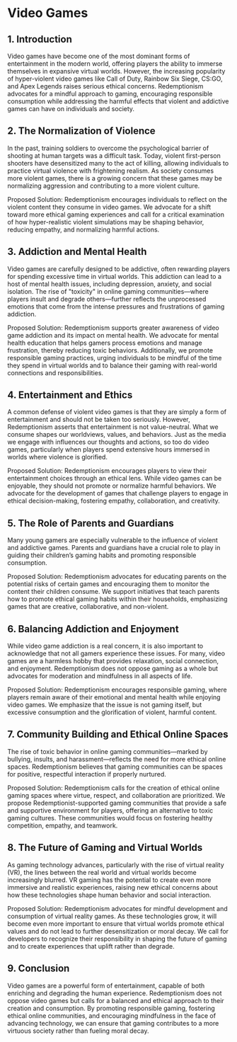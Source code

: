 # Video Games

## 1. Introduction

Video games have become one of the most dominant forms of entertainment in the modern world, offering players the ability to immerse themselves in expansive virtual worlds. However, the increasing popularity of hyper-violent video games like Call of Duty, Rainbow Six Siege, CS:GO, and Apex Legends raises serious ethical concerns. Redemptionism advocates for a mindful approach to gaming, encouraging responsible consumption while addressing the harmful effects that violent and addictive games can have on individuals and society.

## 2. The Normalization of Violence

In the past, training soldiers to overcome the psychological barrier of shooting at human targets was a difficult task. Today, violent first-person shooters have desensitized many to the act of killing, allowing individuals to practice virtual violence with frightening realism. As society consumes more violent games, there is a growing concern that these games may be normalizing aggression and contributing to a more violent culture.

Proposed Solution:
    Redemptionism encourages individuals to reflect on the violent content they consume in video games. We advocate for a shift toward more ethical gaming experiences and call for a critical examination of how hyper-realistic violent simulations may be shaping behavior, reducing empathy, and normalizing harmful actions.

## 3. Addiction and Mental Health

Video games are carefully designed to be addictive, often rewarding players for spending excessive time in virtual worlds. This addiction can lead to a host of mental health issues, including depression, anxiety, and social isolation. The rise of "toxicity" in online gaming communities—where players insult and degrade others—further reflects the unprocessed emotions that come from the intense pressures and frustrations of gaming addiction.

Proposed Solution:
    Redemptionism supports greater awareness of video game addiction and its impact on mental health. We advocate for mental health education that helps gamers process emotions and manage frustration, thereby reducing toxic behaviors. Additionally, we promote responsible gaming practices, urging individuals to be mindful of the time they spend in virtual worlds and to balance their gaming with real-world connections and responsibilities.

## 4. Entertainment and Ethics

A common defense of violent video games is that they are simply a form of entertainment and should not be taken too seriously. However, Redemptionism asserts that entertainment is not value-neutral. What we consume shapes our worldviews, values, and behaviors. Just as the media we engage with influences our thoughts and actions, so too do video games, particularly when players spend extensive hours immersed in worlds where violence is glorified.

Proposed Solution:
    Redemptionism encourages players to view their entertainment choices through an ethical lens. While video games can be enjoyable, they should not promote or normalize harmful behaviors. We advocate for the development of games that challenge players to engage in ethical decision-making, fostering empathy, collaboration, and creativity.

## 5. The Role of Parents and Guardians

Many young gamers are especially vulnerable to the influence of violent and addictive games. Parents and guardians have a crucial role to play in guiding their children’s gaming habits and promoting responsible consumption.

Proposed Solution:
    Redemptionism advocates for educating parents on the potential risks of certain games and encouraging them to monitor the content their children consume. We support initiatives that teach parents how to promote ethical gaming habits within their households, emphasizing games that are creative, collaborative, and non-violent.

## 6. Balancing Addiction and Enjoyment

While video game addiction is a real concern, it is also important to acknowledge that not all gamers experience these issues. For many, video games are a harmless hobby that provides relaxation, social connection, and enjoyment. Redemptionism does not oppose gaming as a whole but advocates for moderation and mindfulness in all aspects of life.

Proposed Solution:
    Redemptionism encourages responsible gaming, where players remain aware of their emotional and mental health while enjoying video games. We emphasize that the issue is not gaming itself, but excessive consumption and the glorification of violent, harmful content.

## 7. Community Building and Ethical Online Spaces

The rise of toxic behavior in online gaming communities—marked by bullying, insults, and harassment—reflects the need for more ethical online spaces. Redemptionism believes that gaming communities can be spaces for positive, respectful interaction if properly nurtured.

Proposed Solution:
    Redemptionism calls for the creation of ethical online gaming spaces where virtue, respect, and collaboration are prioritized. We propose Redemptionist-supported gaming communities that provide a safe and supportive environment for players, offering an alternative to toxic gaming cultures. These communities would focus on fostering healthy competition, empathy, and teamwork.

## 8. The Future of Gaming and Virtual Worlds

As gaming technology advances, particularly with the rise of virtual reality (VR), the lines between the real world and virtual worlds become increasingly blurred. VR gaming has the potential to create even more immersive and realistic experiences, raising new ethical concerns about how these technologies shape human behavior and social interaction.

Proposed Solution:
    Redemptionism advocates for mindful development and consumption of virtual reality games. As these technologies grow, it will become even more important to ensure that virtual worlds promote ethical values and do not lead to further desensitization or moral decay. We call for developers to recognize their responsibility in shaping the future of gaming and to create experiences that uplift rather than degrade.

## 9. Conclusion

Video games are a powerful form of entertainment, capable of both enriching and degrading the human experience. Redemptionism does not oppose video games but calls for a balanced and ethical approach to their creation and consumption. By promoting responsible gaming, fostering ethical online communities, and encouraging mindfulness in the face of advancing technology, we can ensure that gaming contributes to a more virtuous society rather than fueling moral decay.


